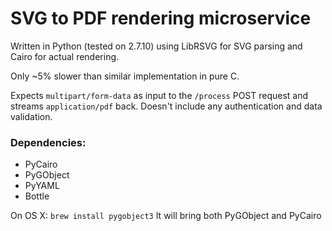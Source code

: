 # SVG to PDF rendering microservice

Written in Python (tested on 2.7.10) using LibRSVG for SVG parsing and Cairo for actual rendering.

Only ~5% slower than similar implementation in pure C.

Expects `multipart/form-data` as input to the `/process` POST request and streams `application/pdf` back. Doesn't include any authentication and data validation.

### Dependencies:

* PyCairo
* PyGObject
* PyYAML
* Bottle

On OS X:
    `brew install pygobject3`
    It will bring both PyGObject and PyCairo
